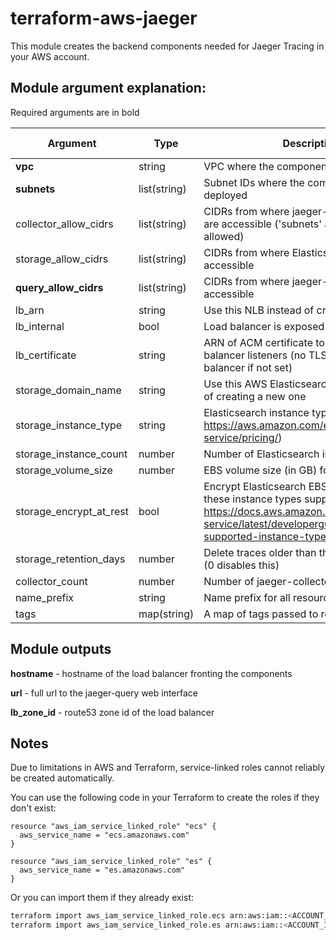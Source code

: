 # terraform-aws-jaeger
This module creates the backend components needed for Jaeger Tracing in your AWS account.

## Module argument explanation:
Required arguments are in bold

| Argument | Type | Description | Default value |
| -------- | ---- | ----------- | ------------- |
| **vpc** | string | VPC where the components will be deployed
| **subnets** | list(string) | Subnet IDs where the components will be deployed
| collector_allow_cidrs | list(string) | CIDRs from where jaeger-collector instances are accessible ('subnets' are already allowed) | []
| storage_allow_cidrs | list(string) | CIDRs from where Elasticsearch is accessible | []
| **query_allow_cidrs** | list(string) | CIDRs from where jaeger-query will accessible | []
| lb_arn | string | Use this NLB instead of creating a new one
| lb_internal | bool | Load balancer is exposed to the internet | false
| lb_certificate | string | ARN of ACM certificate to use on the load balancer listeners (no TLS on the load balancer if not set) | null
| storage_domain_name | string | Use this AWS Elasticsearch domain instead of creating a new one
| storage_instance_type | string | Elasticsearch instance type (see https://aws.amazon.com/elasticsearch-service/pricing/)
| storage_instance_count | number | Number of Elasticsearch instances | 2
| storage_volume_size | number | EBS volume size (in GB) for Elasticsearch
| storage_encrypt_at_rest | bool | Encrypt Elasticsearch EBS volumes (only these instance types support this: https://docs.aws.amazon.com/elasticsearch-service/latest/developerguide/aes-supported-instance-types.html) | false
| storage_retention_days | number | Delete traces older than this number of days (0 disables this)
| collector_count | number | Number of jaeger-collector instances | 1
| name_prefix | string | Name prefix for all resources
| tags | map(string) | A map of tags passed to resources | {}

## Module outputs
**hostname** - hostname of the load balancer fronting the components

**url** - full url to the jaeger-query web interface

**lb_zone_id** - route53 zone id of the load balancer

## Notes

Due to limitations in AWS and Terraform, service-linked roles cannot reliably be created automatically.

You can use the following code in your Terraform to create the roles if they don't exist:
```
resource "aws_iam_service_linked_role" "ecs" {
  aws_service_name = "ecs.amazonaws.com"
}

resource "aws_iam_service_linked_role" "es" {
  aws_service_name = "es.amazonaws.com"
}
```
Or you can import them if they already exist:
```bash
terraform import aws_iam_service_linked_role.ecs arn:aws:iam::<ACCOUNT_ID>:role/aws-service-role/ecs.amazonaws.com/AWSServiceRoleForECS
terraform import aws_iam_service_linked_role.es arn:aws:iam::<ACCOUNT_ID>:role/aws-service-role/es.amazonaws.com/AWSServiceRoleForAmazonElasticsearchService
```
